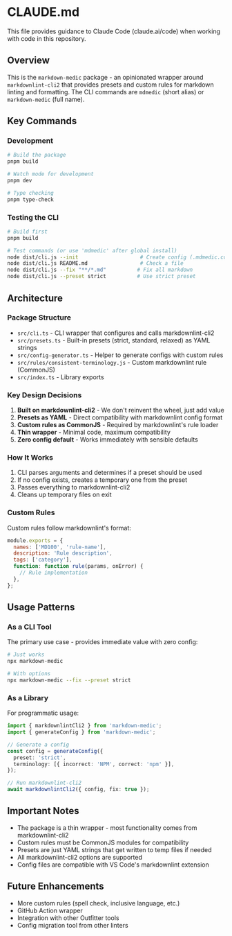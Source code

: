 # CLAUDE.md

This file provides guidance to Claude Code (claude.ai/code) when working with code in this repository.

## Overview

This is the `markdown-medic` package - an opinionated wrapper around `markdownlint-cli2` that provides presets and custom rules for markdown linting and formatting. The CLI commands are `mdmedic` (short alias) or `markdown-medic` (full name).

## Key Commands

### Development

```bash
# Build the package
pnpm build

# Watch mode for development
pnpm dev

# Type checking
pnpm type-check
```

### Testing the CLI

```bash
# Build first
pnpm build

# Test commands (or use 'mdmedic' after global install)
node dist/cli.js --init                    # Create config (.mdmedic.config.yaml)
node dist/cli.js README.md                 # Check a file
node dist/cli.js --fix "**/*.md"          # Fix all markdown
node dist/cli.js --preset strict          # Use strict preset
```

## Architecture

### Package Structure

- `src/cli.ts` - CLI wrapper that configures and calls markdownlint-cli2
- `src/presets.ts` - Built-in presets (strict, standard, relaxed) as YAML strings
- `src/config-generator.ts` - Helper to generate configs with custom rules
- `src/rules/consistent-terminology.js` - Custom markdownlint rule (CommonJS)
- `src/index.ts` - Library exports

### Key Design Decisions

1. **Built on markdownlint-cli2** - We don't reinvent the wheel, just add value
2. **Presets as YAML** - Direct compatibility with markdownlint config format
3. **Custom rules as CommonJS** - Required by markdownlint's rule loader
4. **Thin wrapper** - Minimal code, maximum compatibility
5. **Zero config default** - Works immediately with sensible defaults

### How It Works

1. CLI parses arguments and determines if a preset should be used
2. If no config exists, creates a temporary one from the preset
3. Passes everything to markdownlint-cli2
4. Cleans up temporary files on exit

### Custom Rules

Custom rules follow markdownlint's format:

```javascript
module.exports = {
  names: ['MD100', 'rule-name'],
  description: 'Rule description',
  tags: ['category'],
  function: function rule(params, onError) {
    // Rule implementation
  },
};
```

## Usage Patterns

### As a CLI Tool

The primary use case - provides immediate value with zero config:

```bash
# Just works
npx markdown-medic

# With options
npx markdown-medic --fix --preset strict
```

### As a Library

For programmatic usage:

```typescript
import { markdownlintCli2 } from 'markdown-medic';
import { generateConfig } from 'markdown-medic';

// Generate a config
const config = generateConfig({
  preset: 'strict',
  terminology: [{ incorrect: 'NPM', correct: 'npm' }],
});

// Run markdownlint-cli2
await markdownlintCli2({ config, fix: true });
```

## Important Notes

- The package is a thin wrapper - most functionality comes from markdownlint-cli2
- Custom rules must be CommonJS modules for compatibility
- Presets are just YAML strings that get written to temp files if needed
- All markdownlint-cli2 options are supported
- Config files are compatible with VS Code's markdownlint extension

## Future Enhancements

- More custom rules (spell check, inclusive language, etc.)
- GitHub Action wrapper
- Integration with other Outfitter tools
- Config migration tool from other linters
